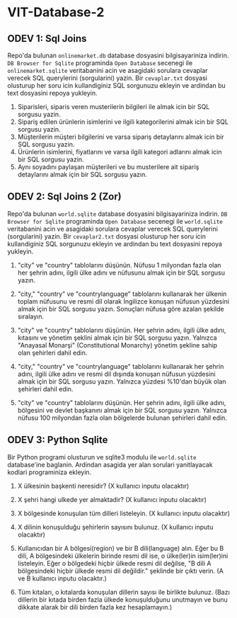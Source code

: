 # VIT-Database-2


## ODEV 1: Sql Joins
Repo'da bulunan `onlinemarket.db` database dosyasini bilgisayariniza indirin. `DB Browser for Sqlite` programinda `Open Database` secenegi ile `onlinemarket.sqlite` veritabanini acin ve asagidaki sorulara cevaplar verecek SQL querylerini (sorgularini) yazin. Bir `cevaplar.txt` dosyasi olusturup her soru icin kullandiginiz SQL sorgunuzu ekleyin ve ardindan bu text dosyasini repoya yukleyin.
1. Siparisleri, siparis veren musterilerin bilgileri ile almak icin bir SQL sorgusu yazin.
2. Sipariş edilen ürünlerin isimlerini ve ilgili kategorilerini almak icin bir SQL sorgusu yazin.
3. Müşterilerin müşteri bilgilerini ve varsa sipariş detaylarını almak icin bir SQL sorgusu yazin.
4. Ürünlerin isimlerini, fiyatlarını ve varsa ilgili kategori adlarını almak icin bir SQL sorgusu yazin.
5. Aynı soyadını paylaşan müşterileri ve bu musterilere ait sipariş detaylarını almak için bir SQL sorgusu yazın.



## ODEV 2: Sql Joins 2 (Zor)
Repo'da bulunan `world.sqlite` database dosyasini bilgisayariniza indirin. `DB Browser for Sqlite` programinda `Open Database` secenegi ile `world.sqlite` veritabanini acin ve asagidaki sorulara cevaplar verecek SQL querylerini (sorgularini) yazin. Bir `cevaplar2.txt` dosyasi olusturup her soru icin kullandiginiz SQL sorgunuzu ekleyin ve ardindan bu text dosyasini repoya yukleyin.

1. "city" ve "country" tablolarını düşünün. Nüfusu 1 milyondan fazla olan her şehrin adını, ilgili ülke adını ve nüfusunu almak için bir SQL sorgusu yazın.

2. "city," "country" ve "countrylanguage" tablolarını kullanarak her ülkenin toplam nüfusunu ve resmi dil olarak İngilizce konuşan nüfusun yüzdesini almak için bir SQL sorgusu yazın. Sonuçları nüfusa göre azalan şekilde sıralayın.

3. "city" ve "country" tablolarını düşünün. Her şehrin adını, ilgili ülke adını, kıtasını ve yönetim şeklini almak için bir SQL sorgusu yazın. Yalnızca "Anayasal Monarşi" (Constitutional Monarchy) yönetim şekline sahip olan şehirleri dahil edin.

4. "city," "country" ve "countrylanguage" tablolarını kullanarak her şehrin adını, ilgili ülke adını ve resmi dil dışında konuşan nüfusun yüzdesini almak için bir SQL sorgusu yazın. Yalnızca yüzdesi %10'dan büyük olan şehirleri dahil edin.

5. "city" ve "country" tablolarını düşünün. Her şehrin adını, ilgili ülke adını, bölgesini ve devlet başkanını almak için bir SQL sorgusu yazın. Yalnızca nüfusu 100 milyondan fazla olan bölgelerde bulunan şehirleri dahil edin.



## ODEV 3: Python Sqlite
Bir Python programi olusturun ve sqlite3 modulu ile `world.sqlite` database'ine baglanin. Ardindan asagida yer alan sorulari yanitlayacak kodlari programiniza ekleyin.

1. X ülkesinin başkenti neresidir? (X kullanıcı inputu olacaktır)

2. X şehri hangi ulkede yer almaktadir? (X kullanıcı inputu olacaktır)

3. X bölgesinde konuşulan tüm dilleri listeleyin. (X kullanıcı inputu olacaktır)

4. X dilinin konuşulduğu şehirlerin sayısını bulunuz. (X kullanıcı inputu olacaktır)

5. Kullanıcıdan bir A bölgesi(region) ve bir B dili(language) alın. Eğer bu B dili, A bölgesindeki ülkelerin birinde resmi dil ise, o ülke(ler)in isim(ler)ini listeleyin. Eğer o bölgedeki hiçbir ülkede resmi dil değilse, "B dili A bölgesindeki hiçbir ülkede resmi dil değildir." şeklinde bir çıktı verin. (A ve B kullanıcı inputu olacaktır.)

6. Tüm kıtaları, o kıtalarda konuşulan dillerin sayısı ile birlikte bulunuz. (Bazı dillerin bir kıtada birden fazla ülkede konuşulduğunu unutmayın ve bunu dikkate alarak bir dili birden fazla kez hesaplamayın.)

